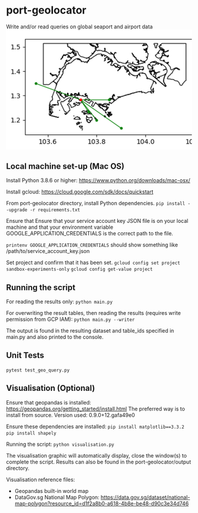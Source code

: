 # port-geolocator
Write and/or read queries on global seaport and airport data
![image info](image.png)

## Local machine set-up (Mac OS)
Install Python 3.8.6 or higher: https://www.python.org/downloads/mac-osx/

Install gcloud: https://cloud.google.com/sdk/docs/quickstart

From port-geolocator directory, install Python dependencies.
`pip install --upgrade -r requirements.txt`

Ensure that 
Ensure that your service account key JSON file is on your local machine and that your environment variable GOOGLE_APPLICATION_CREDENTIALS is the correct path to the file.

`printenv GOOGLE_APPLICATION_CREDENTIALS`
should show something like /path/to/service_account_key.json

Set project and confirm that it has been set.
`gcloud config set project sandbox-experiments-only`
`gcloud config get-value project` 

## Running the script
For reading the results only:
`python main.py`

For overwriting the result tables, then reading the results (requires write permission from GCP IAM):
`python main.py --writer`

The output is found in the resulting dataset and table_ids specified in main.py and also printed to the console.

## Unit Tests
`pytest test_geo_query.py`

## Visualisation (Optional)
Ensure that geopandas is installed: https://geopandas.org/getting_started/install.html
The preferred way is to install from source.
Version used: 0.9.0+12.gafa49e0

Ensure these dependencies are installed:
`pip install matplotlib==3.3.2`
`pip install shapely`

Running the script:
`python visualisation.py`

The visualisation graphic will automatically display, close the window(s) to complete the script.
Results can also be found in the port-geolocator/output directory.

Visualisation reference files:
- Geopandas built-in world map
- DataGov.sg National Map Polygon: https://data.gov.sg/dataset/national-map-polygon?resource_id=d1f2a8b0-a618-4b8e-be48-d90c3e34d746
